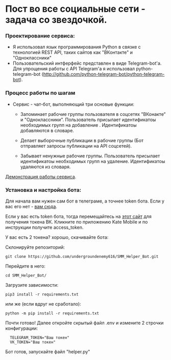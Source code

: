 # Пост во все социальные сети - задача со звездочкой.
### Проектирование сервиса:
   * Я использовал язык программирования Python в связке с технологией REST API, таких сайтов как "ВКонтакте" и "Одноклассники"
   * Пользовательский интферфейс представлен в виде Telegram-bot'а. Для упрощения работы с API Telegram'а я использовал python-telegram-bot (<http://github.com/python-telegram-bot/python-telegram-bot>).
### Процесс работы по шагам
* Сервис - чат-бот, выполняющий три основые функции:
  * Запоминает рабочие группы пользователя в соцсетях "ВКонакте" и "Одноклассники". Пользователь присылает идентификатоы необходимых групп на добавление . Идентификатоы добавляются в словаре.
  
  * Делает выборочные публикации в рабочие группы (Бот отправляет запросы публикации на API соцсетей).
  
  * Забывает ненужные рабочие группы. Пользователь присылает идентификатоы необходимых групп на удаление. Идентификатоы удаляются из словаря.
  
[Демонстрация работы сервиса](https://yadi.sk/i/PRVsd3O5BgomIw).

### Установка и настройка бота:
Для начала вам нужен сам бот в телеграме, а точнее token бота. Если у вас его нет - [вам сюда](https://core.telegram.org/bots).

Если у вас есть token бота, тогда перемещайтесь на [этот сайт](https://vkhost.github.io) для получения токена ВК. Кликните по приложению Kate Mobile и по инструкции получите access_token.

У вас есть 2 токена? хорошо, скачивайте бота:

Склонируйте репозиторий:
```
git clone https://github.com/undergroundenemy616/SMM_Helper_Bot.git
```
Перейдите в него:
```
cd SMM_Helper_Bot/
```
Загрузите зависимости:
```
pip3 install -r requirements.txt
```
или же (если вдруг не сработало): 
```
python -m pip install -r requirements.txt
```
Почти готово! Далее откройте скрытый файл .env и измените 2 строчки конфигурации:
```
  TELEGRAM_TOKEN="Ваш токен"
  VK_TOKEN="Ваш токен"
```

Бот готов, запускайте файл "helper.py"

